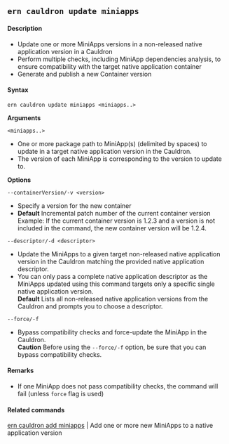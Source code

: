 ## `ern cauldron update miniapps`

#### Description

* Update one or more MiniApps versions in a non-released native application version in a Cauldron  
* Perform multiple checks, including MiniApp dependencies analysis, to ensure compatibility with the target native application container  
* Generate and publish a new Container version  

#### Syntax

`ern cauldron update miniapps <miniapps..>`  

**Arguments**

`<miniapps..>`

* One or more package path to MiniApp(s) (delimited by spaces) to update in a target native application version in the Cauldron.
* The version of each MiniApp is corresponding to the version to update to. 

**Options**  

`--containerVersion/-v <version>`

* Specify a version for the new container  
* **Default**  Incremental patch number of the current container version  
Example: If the current container version is 1.2.3 and a version is not included in the command, the new container version will be 1.2.4.  

`--descriptor/-d <descriptor>`

* Update the MiniApps to a given target non-released native application version in the Cauldron matching the provided native application descriptor.  
* You can only pass a complete native application descriptor as the MiniApps updated using this command targets only a specific single native application version.  
**Default**  Lists all non-released native application versions from the Cauldron and prompts you to choose a descriptor.   

`--force/-f`

* Bypass compatibility checks and force-update the MiniApp in the Cauldron.  
**Caution**  Before using the `--force/-f` option, be sure that you can bypass compatibility checks.

#### Remarks

* If one MiniApp does not pass compatibility checks, the command will fail (unless `force` flag is used)

#### Related commands
 [ern cauldron add miniapps] | Add one or more new MiniApps to a native application version

[ern cauldron add miniapps]: ../add/miniapps.md